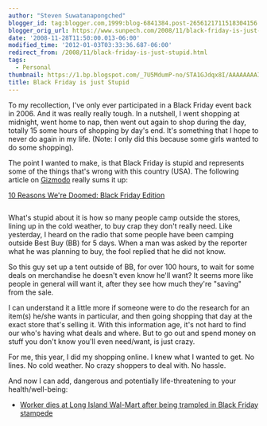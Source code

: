 ```yaml
---
author: "Steven Suwatanapongched"
blogger_id: tag:blogger.com,1999:blog-6841384.post-2656121711518304156
blogger_orig_url: https://www.sunpech.com/2008/11/black-friday-is-just-stupid.html
date: '2008-11-28T11:50:00.013-06:00'
modified_time: '2012-01-03T03:33:36.687-06:00'
redirect_from: /2008/11/black-friday-is-just-stupid.html
tags:
  - Personal
thumbnail: https://1.bp.blogspot.com/_7U5MdumP-no/STA1GJdqx8I/AAAAAAAAIXg/GqO1waJAekQ/s600/shopping_lines.jpg
title: Black Friday is just Stupid
---
```



To my recollection, I've only ever participated in a Black Friday event back in 2006.  And it was really really tough.  In a nutshell, I went shopping at midnight, went home to nap, then went out again to shop during the day, totally 15 some hours of shopping by day's end.  It's something that I hope to never do again in my life.  (Note: I only did this because some girls wanted to do some shopping).

The point I wanted to make, is that Black Friday is stupid and represents some of the things that's wrong with this country (USA).  The following article on <a href="https://www.gizmodo.com/">Gizmodo</a> really sums it up:

<a href="https://gizmodo.com/5098946/10-reasons-were-doomed-black-friday-edition">10 Reasons We're Doomed: Black Friday Edition</a>

<img    border="0" id="BLOGGER_PHOTO_ID_5273773543386695618" src="https://1.bp.blogspot.com/_7U5MdumP-no/STA1GJdqx8I/AAAAAAAAIXg/GqO1waJAekQ/s400/shopping_lines.jpg" alt="" />

What's stupid about it is how so many people camp outside the stores, lining up in the cold weather, to buy crap they don't really need.  Like yesterday, I heard on the radio that some people have been camping outside Best Buy (BB) for 5 days.  When a man was asked by the reporter what he was planning to buy, the fool replied that he did not know.

So this guy set up a tent outside of BB, for over 100 hours, to wait for some deals on merchandise he doesn't even know he'll want?  It seems more like people in general will want it, after they see how much they're "saving" from the sale.

I can understand it a little more if someone were to do the research for an item(s) he/she wants in particular, and then going shopping that day at the exact store that's selling it.  With this information age, it's not hard to find our who's having what deals and where.  But to go out and spend money on stuff you don't know you'll even need/want, is just crazy.

For me, this year, I did my shopping online.  I knew what I wanted to get.  No lines.  No cold weather.  No crazy shoppers to deal with.  No hassle.

And now I can add, dangerous and potentially life-threatening to your health/well-being:

<ul>
  <li><a href="https://www.nydailynews.com/ny_local/2008/11/28/2008-11-28_worker_dies_at_long_island_walmart_after.html">Worker dies at Long Island Wal-Mart after being trampled in Black Friday stampede</a></li>
</ul>